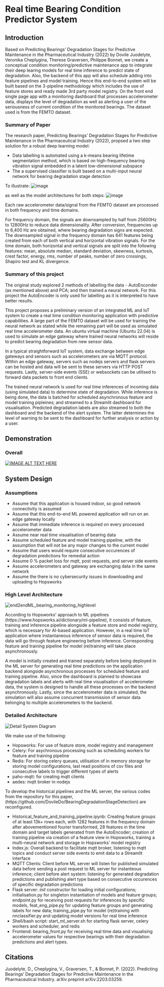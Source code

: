 <h1> Real time Bearing Condition Predictor System </h1>

<h2>Introduction</h2>
<p> Based on Predicting Bearings’ Degradation Stages for Predictive Maintenance in the Pharmaceutical Industry (2022) by Dovile Juodelyte, Veronika Cheplygina, Therese Graversen, Philippe Bonnet, we create a conceptual condition monitoring/predictive maintenance app to integrate their deep learing models for real time inference to predict state of degradation.  Also, the backend of this app will also schedule adding into feature pipelines and model training.  Hence this end-to-end system will be built based on the 3-pipeline methodology which includes the use of feature stores and ready made 3rd party model registry.  On the front end single page app with a monitoring dashboard that processes accelerometer data, displays the level of degradation as well as alerting a user of the seriousness of current condition of the monitored bearings.  The dataset used is from the FEMTO dataset.

</p>

<h3>Summary of Paper</h3>
<p>The research paper, Predicting Bearings’ Degradation Stages for Predictive Maintenance in the Pharmaceutical Industry (2022), propsed a two step solution for a robust deep learning model: </p>

- Data labelling is automated using a k-means bearing lifetime segmentation method, which is based on high-frequency bearing vibration signal embedded in a latent low-dimensional subspace 
- The a supervised classifier is built based on a multi-input neural network for bearing degradation stage detection


To illustrate:
![image](https://github.com/user-attachments/assets/3fced8d6-d814-45c2-a216-e1367f06292b)

as well as the model architectures for both steps:
![image](https://github.com/user-attachments/assets/af235c40-97b6-4edd-a7d5-2d0c76676e66)


<p> Each raw accelerometer data/signal from the FEMTO dataset are processed in both frequency and time domains.

For frequency domain, the signals are downsampled by half from 25600Hz to 12800Hz to reduce data dimensionality.  After conversion, frequencies up to 6,400 Hz are obtained, where bearing degradation signs are expected. The downsampled signal in the frequency domain has 641 features being created from each of both vertical and horizontal vibration signals.  For the time domain, both horizontal and vertical signals are split into the following features: mean, absolute median, standard deviation, skewness, kurtosis, crest factor, energy, rms, number of peaks, number of zero crossings, Shapiro test and KL divergence.

</p>

<h3> Summary of this project </h3>

<p>  The original study explored 2 methods of labelling the data - AutoEnconder (as mentioned above) and PCA; and then trained a neural network.  For this project the AutoEncoder is only used for labelling as it is interpreted to have better results.
</p>

<p> 
This project proposes a preliminary version of an integrated ML and IoT system to create a real time condition monitoring application with predictive capabilities.  A large part of the FEMTO dataset will be used for training the neural network as stated while the remaining part will be used as simulated real time accelerometer data.  An ubuntu virtual machine (Ubuntu 22.04) is used to simulate an edge gateway where trained neural networks will reside to predict bearing degradation from new sensor data.

In a typical straightforward IoT system, data exchange between edge gateways and sensors such as accelerometers are via MQTT protocol.  Within an edge gateway, servers such as nodejs servers and flask servers can be hosted and data will be sent to these servers via HTTP POST requests.  Lastly, server-side events (SSE) or websockets can be utilised to forward data packets to front end clients.

The trained neural network is used for real time inferences of incoming data (using simulated data) to determine state of degradation.  While inference is being done, the data is batched for scheduled asynchronous feature and model training pipleines; and streamed to a Streamlit dashboard for visualisation.  Predicted degradation labels are also streamed to both the dashboard and the backend of the alert system.  The latter determines the level of warning to be sent to the dashboard for further analysis or action by a user.

</p>

<h2> Demonstration </h2>

<h3> Overall </h3>

[![IMAGE ALT TEXT HERE](https://img.youtube.com/vi/4M7ylEkJ4IY/0.jpg)](https://www.youtube.com/watch?v=4M7ylEkJ4IY)

<h2> System Design </h2>

<h3> Assumptions </h3>
<p></p>

  -	Assume that this application is housed indoor, so good network connectivity is assumed
  - Assume that this end-to-end ML powered application will run on an edge gateway locally
  -	Assume that immediate inference is required on every processed accelerometer data
  -	Assume near real time visualisation of bearing data
  -	Assume scheduled feature and model training pipeline, with the assumption that will not be any major changes to the current model
  -	Assume that users would require consecutive occurences of degradation predictions for remedial action
  -	Assume 0 % packet loss for mqtt, post requests, and server side events
  -	Assume accelerometers and gateway are exchanging data in the same network
  -	Assume the there is no cybersecurity issues in downloading and uploading to Hopsworks

<h3> High Level Architecture </h3>

![end2endML_bearing_monitoring_highlevel](https://github.com/user-attachments/assets/53182ef6-f049-4c13-8f5c-42ee46957ec4)

<p> According to Hopsworks' approach to ML pipelines (https://www.hopsworks.ai/dictionary/ml-pipeline), it consists of feature, training and inference pipeline alongside a feature store and model registry, which is necessary for AI-based application.  However, in a real time IoT application where instantaneous inference of sensor data is required, the data will go through feature engineering before inference.  Corresponding feature and training pipeline for model (re)training will take place asynchronously.

A model is initially created and trained separately before being deployed in the ML server for generating real time predictions on the application backend alongside asynchronous processes for scheduled feature and training pipeline.  Also, since the dashboard is planned to showcase degradation labels and alerts with real time visualisation of accelerometer data, the system is designed to handle all these processes on the backend asynchronously.  Lastly, since the accelerometer data is simulated, the simulation will also assume concurrent transmission of sensor data belonging to multiple accelerometers to the backend.
</p>

<h3> Detailed Architecture </h3>

![Detail System Diagram](https://github.com/user-attachments/assets/d3e950fb-d768-46d0-b63d-d46f89c966ae)

<p>  We make use of the following: </p>

  - Hopsworks: For use of feature store, model registry and management
  - Celery: For asychronous processing such as scheduling workers for feature and training pipeline
  - Redis: For storing celery queues, utilisation of in memory storage for storing model configurations, last read positions of csv files and consecutive labels to trigger different types of alerts
  - paho-mqtt: for creating mqtt clients
  - aedes: mqtt broker in nodejs

<p> To develop the historical pipelines and the ML server, the various codes from the repository for this paper, (https://github.com/DovileDo/BearingDegradationStageDetection) are reconfigured. </p>

  - Historical_feature_and_training_pipeline.ipynb: Creating feature groups of at least 13k+ rows each, with 1282 features in the frequency domain after abovementioned fourier transformed, 28 features in the time domain and target labels generated from the AutoEncoder; creation of training pipeline via creation of a feature view in Hopsworks, training a multi-neural network and storage in Hopsworks' model registry
  - Index.js: Overall backend to facilitate mqtt broker, listening to mqtt topics and conduct server side events to emit data to a Streamlit interface
  - MQTT Clients: Client before ML server will listen for published simulated data before sending a post request to ML server for instanteous inference; client before alert system: listening for generated degradation predictions and publishing alert type based on consecutive occurences of specific degradation predictions
  - Flask server: _init_ constructor for loading initial configurations; initialisation.py for singleton instantiation of models and feature groups; endpoint.py for receiving post requests for inferences by specific models, feat_eng_pipe.py for updating feature groups and generating labels for new data; training_pipe.py for model (re)training with nnclassifier.py and updating model versions for real time inference
  - Shell/bash script: start_ml_server.sh for starting flask server, celery workers and scheduler, and redis
  - Frontend: bearing_front.py for receiving real time data and visualising accelerometer values for respective bearings with their degradation predictions and alert types.


<h2> Citations </h2>
Juodelyte, D., Cheplygina, V., Graversen, T., & Bonnet, P. (2022). Predicting Bearings’ Degradation Stages for Predictive Maintenance in the Pharmaceutical Industry. arXiv preprint arXiv:2203.03259.





